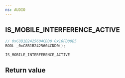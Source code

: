 ```yaml
---
ns: AUDIO
---
```

## IS_MOBILE_INTERFERENCE_ACTIVE

```c
// 0xC8B1B2425604CDD0 0x16FB88B5
BOOL _0xC8B1B2425604CDD0();
```

```
IS_MOBILE_INTERFERENCE_ACTIVE
```

## Return value
